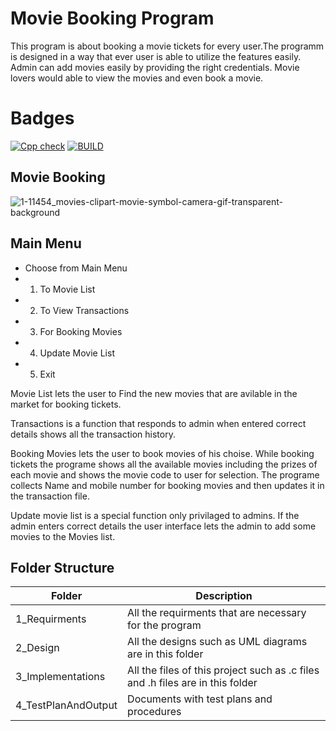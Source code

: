 # Movie Booking Program
This program is about booking a movie tickets for every user.The programm is designed in a way that ever user is able to utilize the features easily. Admin can add movies easily by providing the right credentials. Movie lovers would able to view the movies and even book a movie.
# Badges
[![Cpp check](https://github.com/Jaswanth-Merugumala/STEP-IN-Project/actions/workflows/cppcheck.yml/badge.svg)](https://github.com/Jaswanth-Merugumala/STEP-IN-Project/actions/workflows/cppcheck.yml) 
[![BUILD](https://github.com/Jaswanth-Merugumala/STEP-IN-Project/actions/workflows/build.yml/badge.svg)](https://github.com/Jaswanth-Merugumala/STEP-IN-Project/actions/workflows/build.yml)
## Movie Booking
![1-11454_movies-clipart-movie-symbol-camera-gif-transparent-background](https://user-images.githubusercontent.com/86122736/125241458-174c0180-e309-11eb-8a35-d0faf148469e.png)

## Main Menu
- Choose from Main Menu
- 1) To Movie List
- 2) To View Transactions
- 3) For Booking Movies
- 4) Update Movie List
- 5) Exit

Movie List lets the user to Find the new movies that are avilable in the market for booking tickets.

Transactions is a function that responds to admin when entered correct details shows all the transaction history.

Booking Movies lets the user to book movies of his choise. While booking tickets the programe shows all the available movies including the prizes of each movie and shows the movie code to user for selection. The programe collects Name and mobile number for booking movies and then updates it in the transaction file.

Update movie list is a special function only privilaged to admins. If the admin enters correct details the user interface lets the admin to add some movies to the Movies list.

## Folder Structure
| Folder | Description |
|--------|-------------|
| 1_Requirments | All the requirments that are necessary for the program |
| 2_Design | All the designs such as UML diagrams are in this folder |
| 3_Implementations | All the files of this project such as .c files and .h files are in this folder |
| 4_TestPlanAndOutput  | Documents with test plans and procedures |
